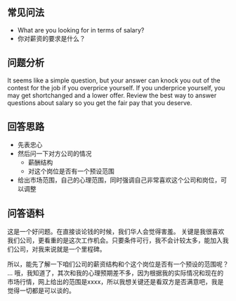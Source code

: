 

## 常见问法

- What are you looking for in terms of salary? 
- 你对薪资的要求是什么？


## 问题分析
It seems like a simple question, but your answer can knock you out of the contest for the job if you overprice yourself. 
If you underprice yourself, you may get shortchanged and a lower offer. 
Review the best way to answer questions about salary so you get the fair pay that you deserve.

## 回答思路

- 先表忠心
- 然后问一下对方公司的情况
	- 薪酬结构
	- 对这个岗位是否有一个预设范围
- 给出市场范围，自己的心理范围，同时强调自己非常喜欢这个公司和岗位，可以调整


## 问答语料




这是一个好问题。在直接谈论钱的时候，我们华人会觉得害羞。
关键是我很喜欢我们公司，更看重的是这次工作机会。只要条件可行，我不会计较太多，能加入我们公司，对我来说就是一个里程碑。

所以，能先了解一下咱们公司的薪资结构和个这个岗位是否有一个预设的范围呢？
...
哦，我知道了，其次和我的心理预期差不多，因为根据我的实际情况和现在的市场行情，网上给出的范围是xxxx，所以我想关键还是看双方是否满意吧，我是觉得一切都是可以谈的。
